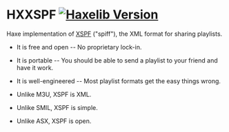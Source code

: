 # HXXSPF [![Haxelib Version](https://img.shields.io/github/tag/tong/hxxspf.svg?style=flat&label=haxelib)](http://lib.haxe.org/p/xspf.svg)

Haxe implementation of [XSPF](http://xspf.org/) ("spiff"), the XML format for sharing playlists.


* It is free and open -- No proprietary lock-in.
* It is portable -- You should be able to send a playlist to your friend and have it work.
* It is well-engineered -- Most playlist formats get the easy things wrong.


* Unlike M3U, XSPF is XML.
* Unlike SMIL, XSPF is simple.
* Unlike ASX, XSPF is open.
